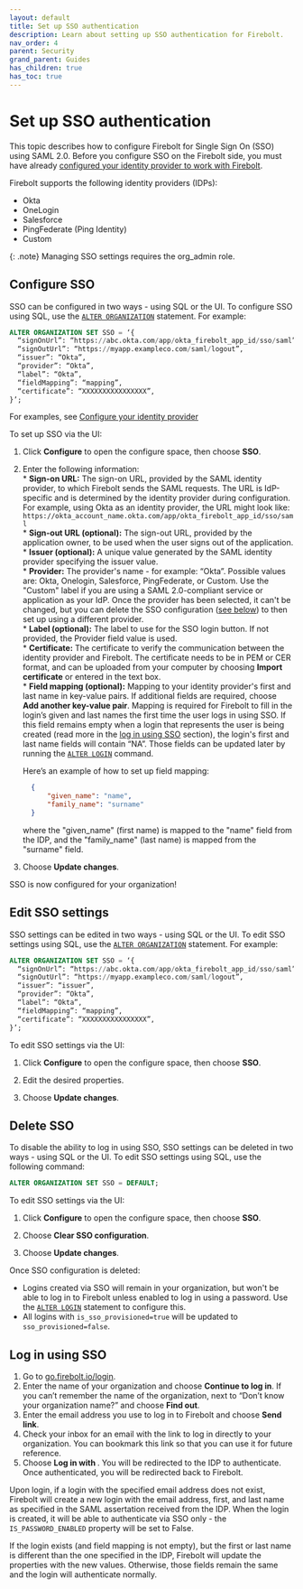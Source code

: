 ```yaml
---
layout: default
title: Set up SSO authentication
description: Learn about setting up SSO authentication for Firebolt. 
nav_order: 4
parent: Security
grand_parent: Guides
has_children: true
has_toc: true
---
```


# Set up SSO authentication

This topic describes how to configure Firebolt for Single Sign On (SSO) using SAML 2.0. Before you configure SSO on the Firebolt side, you must have already [configured your identity provider to work with Firebolt](configuring-idp-for-sso.md).

Firebolt supports the following identity providers (IDPs):
- Okta
- OneLogin
- Salesforce
- PingFederate (Ping Identity)
- Custom

{: .note}
Managing SSO settings requires the org_admin role.

## Configure SSO

SSO can be configured in two ways - using SQL or the UI.  To configure SSO using SQL, use the [`ALTER ORGANIZATION`](../../../sql_reference/commands/data-definition/alter-organization.md) statement. For example:

```sql
ALTER ORGANIZATION SET SSO = ‘{
  “signOnUrl”: “https://abc.okta.com/app/okta_firebolt_app_id/sso/saml”,
  “signOutUrl”: “https://myapp.exampleco.com/saml/logout”, 
  “issuer”: “Okta”,
  “provider”: “Okta”,
  “label”: “Okta”,
  “fieldMapping”: “mapping”,
  “certificate”: “XXXXXXXXXXXXXXXX”,
}’;
```

For examples, see [Configure your identity provider](configuring-idp-for-sso.md)

To set up SSO via the UI:
1. Click **Configure** to open the configure space, then choose **SSO**.

2. Enter the following information:
        <br>* **Sign-on URL:** The sign-on URL, provided by the SAML identity provider, to which Firebolt sends the SAML requests. The URL is IdP-specific and is determined by the identity provider during configuration. For example, using Okta as an identity provider, the URL might look like: `https://okta_account_name.okta.com/app/okta_firebolt_app_id/sso/saml`
        <br>* **Sign-out URL (optional):** The sign-out URL, provided by the application owner, to be used when the user signs out of the application. 
        <br>* **Issuer (optional):** A unique value generated by the SAML identity provider specifying the issuer value.
        <br>* **Provider:** The provider's name - for example: “Okta”. Possible values are: Okta, Onelogin, Salesforce, PingFederate, or Custom. Use the "Custom" label if you are using a SAML 2.0-compliant service or application as your IdP. Once the provider has been selected, it can't be changed, but you can delete the SSO configuration ([see below](#delete-sso)) to then set up using a different provider. 
        <br>* **Label (optional):** The label to use for the SSO login button. If not provided, the Provider field value is used. 
        <br>* **Certificate:** The certificate to verify the communication between the identity provider and Firebolt. The certificate needs to be in PEM or CER format, and can be uploaded from your computer by choosing **Import certificate** or entered in the text box. 
        <br>* **Field mapping (optional):** Mapping to your identity provider's first and last name in key-value pairs. If additional fields are required, choose **Add another key-value pair**. Mapping is required for Firebolt to fill in the login’s given and last names the first time the user logs in using SSO. If this field remains empty when a login that represents the user is being created (read more in the [log in using SSO](#log-in-using-sso) section), the login's first and last name fields will contain “NA”. Those fields can be updated later by running the [`ALTER LOGIN`](../../../sql_reference/commands/access-control/alter-login.md) command. 

      Here’s an example of how to set up field mapping:

      ```json  
        {
            "given_name": "name",
            "family_name": "surname"
        }
      ```

      where the "given_name" (first name) is mapped to the "name" field from the IDP, and the "family_name" (last name) is mapped from the "surname" field.
3. Choose **Update changes**.

SSO is now configured for your organization!

## Edit SSO settings

SSO settings can be edited in two ways - using SQL or the UI.  To edit SSO settings using SQL, use the [`ALTER ORGANIZATION`](../../../sql_reference/commands/data-definition/alter-organization.md) statement. For example:

```sql
ALTER ORGANIZATION SET SSO = ‘{
  “signOnUrl”: “https://abc.okta.com/app/okta_firebolt_app_id/sso/saml”,
  “signOutUrl”: “https://myapp.exampleco.com/saml/logout”, 
  “issuer”: “issuer”,
  “provider”: “Okta”, 
  “label”: “Okta”,
  “fieldMapping”: “mapping”,
  “certificate”: “XXXXXXXXXXXXXXXX”,
}’;
```

To edit SSO settings via the UI:
1. Click **Configure** to open the configure space, then choose **SSO**.

2. Edit the desired properties.

3. Choose **Update changes**.

## Delete SSO

To disable the ability to log in using SSO, SSO settings can be deleted in two ways - using SQL or the UI.  To edit SSO settings using SQL, use the following command:

```sql
ALTER ORGANIZATION SET SSO = DEFAULT;
```

To edit SSO settings via the UI:
1. Click **Configure** to open the configure space, then choose **SSO**.

2. Choose **Clear SSO configuration**.

3. Choose **Update changes**.


Once SSO configuration is deleted:
- Logins created via SSO will remain in your organization, but won't be able to log in to Firebolt unless enabled to log in using a password. Use the [`ALTER LOGIN`](../../../sql_reference/commands/access-control/alter-login.md) statement to configure this. 
- All logins with `is_sso_provisioned=true` will be updated to `sso_provisioned=false`.


## Log in using SSO

1. Go to [go.firebolt.io/login](go.firebolt.io/login).
2. Enter the name of your organization and choose **Continue to log in**.
If you can’t remember the name of the organization, next to “Don’t know your organization name?” and choose **Find out**.
3. Enter the email address you use to log in to Firebolt and choose **Send link**.
4. Check your inbox for an email with the link to log in directly to your organization. You can bookmark this link so that you can use it for future reference.
5. Choose **Log in with <IDP>**.
You will be redirected to the IDP to authenticate. Once authenticated, you will be redirected back to Firebolt.

Upon login, if a login with the specified email address does not exist, Firebolt will create a new login with the email address, first, and last name as specified in the SAML assertation received from the IDP. 
When the login is created, it will be able to authenticate via SSO only - the `IS_PASSWORD_ENABLED` property will be set to False.

If the login exists (and field mapping is not empty), but the first or last name is different than the one specified in the IDP, Firebolt will update the properties with the new values. Otherwise,  those fields remain the same and the login will authenticate normally.
